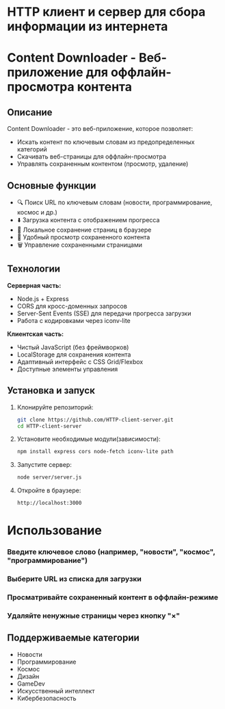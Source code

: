 # HTTP клиент и сервер для сбора информации из интернета
# Content Downloader - Веб-приложение для оффлайн-просмотра контента

## Описание

Content Downloader - это веб-приложение, которое позволяет:
- Искать контент по ключевым словам из предопределенных категорий
- Скачивать веб-страницы для оффлайн-просмотра
- Управлять сохраненным контентом (просмотр, удаление)

## Основные функции

- 🔍 Поиск URL по ключевым словам (новости, программирование, космос и др.)
- ⬇️ Загрузка контента с отображением прогресса
- 💾 Локальное сохранение страниц в браузере
- 📖 Удобный просмотр сохраненного контента
- 🗑️ Управление сохраненными страницами

## Технологии

**Серверная часть:**
- Node.js + Express
- CORS для кросс-доменных запросов
- Server-Sent Events (SSE) для передачи прогресса загрузки
- Работа с кодировками через iconv-lite

**Клиентская часть:**
- Чистый JavaScript (без фреймворков)
- LocalStorage для сохранения контента
- Адаптивный интерфейс с CSS Grid/Flexbox
- Доступные элементы управления

## Установка и запуск

1. Клонируйте репозиторий:
   ```bash
   git clone https://github.com/HTTP-client-server.git 
   cd HTTP-client-server
2. Установите необходимые модули(зависимости):
   ```bash
   npm install express cors node-fetch iconv-lite path
3. Запустите сервер:
   ```bash
   node server/server.js
4. Откройте в браузере:
   ```bash
   http://localhost:3000

# Использование
### Введите ключевое слово (например, "новости", "космос", "программирование")
### Выберите URL из списка для загрузки
### Просматривайте сохраненный контент в оффлайн-режиме
### Удаляйте ненужные страницы через кнопку "×"

## Поддерживаемые категории
- Новости
- Программирование
- Космос
- Дизайн
- GameDev
- Искусственный интеллект
- Кибербезопасность
